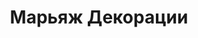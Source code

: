 ---
title: Марьяж Декорации
linktitle: Марьяж Декорации
type: categ
menu:
  main:
    title: "Марьяж Декорации"
    parent: "Барды-и-менестрели"
    weight: 130
---